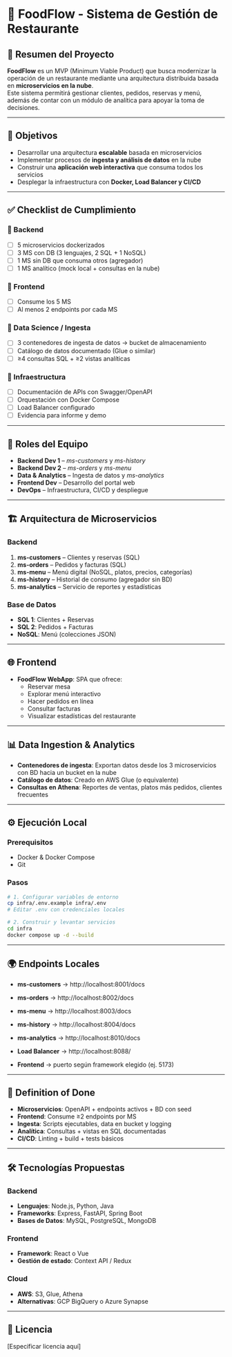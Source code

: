 # 🍴 FoodFlow - Sistema de Gestión de Restaurante

## 📌 Resumen del Proyecto

**FoodFlow** es un MVP (Minimum Viable Product) que busca modernizar la operación de un restaurante mediante una arquitectura distribuida basada en **microservicios en la nube**.  
Este sistema permitirá gestionar clientes, pedidos, reservas y menú, además de contar con un módulo de analítica para apoyar la toma de decisiones.

---

## 🎯 Objetivos

- Desarrollar una arquitectura **escalable** basada en microservicios  
- Implementar procesos de **ingesta y análisis de datos** en la nube  
- Construir una **aplicación web interactiva** que consuma todos los servicios  
- Desplegar la infraestructura con **Docker, Load Balancer y CI/CD**  

---

## ✅ Checklist de Cumplimiento

### 🔹 Backend
- [ ] 5 microservicios dockerizados  
- [ ] 3 MS con DB (3 lenguajes, 2 SQL + 1 NoSQL)  
- [ ] 1 MS sin DB que consuma otros (agregador)  
- [ ] 1 MS analítico (mock local + consultas en la nube)  

### 🔹 Frontend
- [ ] Consume los 5 MS  
- [ ] Al menos 2 endpoints por cada MS  

### 🔹 Data Science / Ingesta
- [ ] 3 contenedores de ingesta de datos → bucket de almacenamiento  
- [ ] Catálogo de datos documentado (Glue o similar)  
- [ ] ≥4 consultas SQL + ≥2 vistas analíticas  

### 🔹 Infraestructura
- [ ] Documentación de APIs con Swagger/OpenAPI  
- [ ] Orquestación con Docker Compose  
- [ ] Load Balancer configurado  
- [ ] Evidencia para informe y demo  

---

## 👥 Roles del Equipo

- **Backend Dev 1** – *ms-customers* y *ms-history*  
- **Backend Dev 2** – *ms-orders* y *ms-menu*  
- **Data & Analytics** – Ingesta de datos y *ms-analytics*  
- **Frontend Dev** – Desarrollo del portal web  
- **DevOps** – Infraestructura, CI/CD y despliegue  

---

## 🏗️ Arquitectura de Microservicios

### Backend
1. **ms-customers** – Clientes y reservas (SQL)  
2. **ms-orders** – Pedidos y facturas (SQL)  
3. **ms-menu** – Menú digital (NoSQL, platos, precios, categorías)  
4. **ms-history** – Historial de consumo (agregador sin BD)  
5. **ms-analytics** – Servicio de reportes y estadísticas  

### Base de Datos
- **SQL 1**: Clientes + Reservas  
- **SQL 2**: Pedidos + Facturas  
- **NoSQL**: Menú (colecciones JSON)  

---

## 🌐 Frontend

- **FoodFlow WebApp**: SPA que ofrece:  
  - Reservar mesa  
  - Explorar menú interactivo  
  - Hacer pedidos en línea  
  - Consultar facturas  
  - Visualizar estadísticas del restaurante  

---

## 📊 Data Ingestion & Analytics

- **Contenedores de ingesta**: Exportan datos desde los 3 microservicios con BD hacia un bucket en la nube  
- **Catálogo de datos**: Creado en AWS Glue (o equivalente)  
- **Consultas en Athena**: Reportes de ventas, platos más pedidos, clientes frecuentes  

---

## ⚙️ Ejecución Local

### Prerequisitos
- Docker & Docker Compose  
- Git  

### Pasos
```bash
# 1. Configurar variables de entorno
cp infra/.env.example infra/.env
# Editar .env con credenciales locales

# 2. Construir y levantar servicios
cd infra
docker compose up -d --build
```

---

## 🌍 Endpoints Locales

- **ms-customers** → http://localhost:8001/docs  
- **ms-orders** → http://localhost:8002/docs  
- **ms-menu** → http://localhost:8003/docs  
- **ms-history** → http://localhost:8004/docs  
- **ms-analytics** → http://localhost:8010/docs  

- **Load Balancer** → http://localhost:8088/  
- **Frontend** → puerto según framework elegido (ej. 5173)  

---

## 🚦 Definition of Done

- **Microservicios**: OpenAPI + endpoints activos + BD con seed  
- **Frontend**: Consume ≥2 endpoints por MS  
- **Ingesta**: Scripts ejecutables, data en bucket y logging  
- **Analítica**: Consultas + vistas en SQL documentadas  
- **CI/CD**: Linting + build + tests básicos  

---

## 🛠️ Tecnologías Propuestas

### Backend
- **Lenguajes**: Node.js, Python, Java  
- **Frameworks**: Express, FastAPI, Spring Boot  
- **Bases de Datos**: MySQL, PostgreSQL, MongoDB  

### Frontend
- **Framework**: React o Vue  
- **Gestión de estado**: Context API / Redux  

### Cloud
- **AWS**: S3, Glue, Athena  
- **Alternativas**: GCP BigQuery o Azure Synapse  

---

## 📄 Licencia

[Especificar licencia aquí]  
